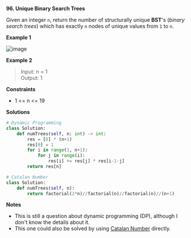 **96. Unique Binary Search Trees**

Given an integer `n`, return the number of structurally unique **BST**'s (_binary search trees_) which has exactly `n` nodes of unique values from `1` to `n`.

**Example 1**

![image](https://user-images.githubusercontent.com/51500878/133182250-1ba1b28a-9f58-43c0-8297-791292419fa7.png)

**Example 2**

> Input: n = 1  
> Output: 1

**Constraints**

- 1 <= n <= 19

**Solutions**

```python
# Dynamic Programming
class Solution:
    def numTrees(self, n: int) -> int:
        res = [0] * (n+1)
        res[0] = 1
        for i in range(1, n+1):
            for j in range(i):
                res[i] += res[j] * res[i-1-j]
        return res[n]
```

```python
# Catalan Number
class Solution:
    def numTrees(self, n):
        return factorial(2*n)//factorial(n)//factorial(n)//(n+1)
```

**Notes**

- This is still a question about dynamic programming (DP), although I don't know the details about it.
- This one could also be solved by using [Catalan Number](https://en.wikipedia.org/wiki/Catalan_number) directly.
